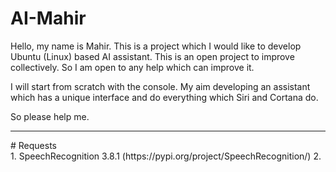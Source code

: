 # AI-Mahir

Hello, my name is Mahir. This is a project which I would like to develop Ubuntu (Linux) based AI assistant. This is an open project to improve collectively. So I am open to any help which can improve it.

I will start from scratch with the console. My aim developing an assistant which has a unique interface and do everything which Siri and Cortana do.

So please help me.

<hr>
# Requests
<br>
1. SpeechRecognition 3.8.1 (https://pypi.org/project/SpeechRecognition/)
2. 
